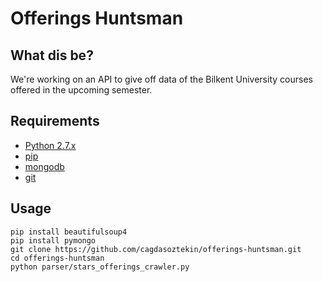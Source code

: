 # Offerings Huntsman 

## What dis be?
We're working on an API to give off data of the Bilkent University courses offered in the upcoming semester. 

## Requirements 
* [Python 2.7.x](http://docs.python-guide.org/en/latest/starting/installation/)
* [pip](https://pip.pypa.io/en/stable/installing/)
* [mongodb](https://docs.mongodb.com/manual/installation/)
* [git](https://git-scm.com/book/en/v2/Getting-Started-Installing-Git)

## Usage

	pip install beautifulsoup4
	pip install pymongo
	git clone https://github.com/cagdasoztekin/offerings-huntsman.git
	cd offerings-huntsman
	python parser/stars_offerings_crawler.py

